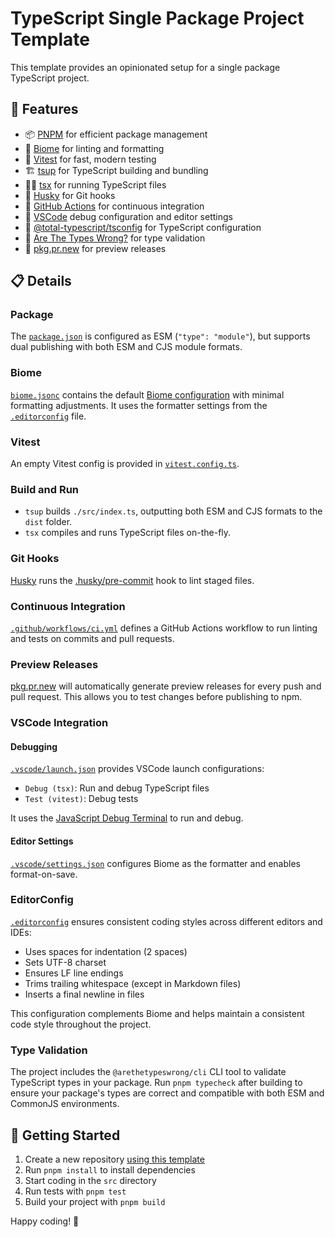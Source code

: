 # TypeScript Single Package Project Template

This template provides an opinionated setup for a single package TypeScript project.

## 🚀 Features

- 📦 [PNPM](https://pnpm.io/) for efficient package management
- 🧹 [Biome](https://biomejs.dev/) for linting and formatting
- 🧪 [Vitest](https://vitest.dev/) for fast, modern testing
- 🏗️ [tsup](https://tsup.egoist.dev/) for TypeScript building and bundling
- 🏃‍♂️ [tsx](https://tsx.is/) for running TypeScript files
- 🐶 [Husky](https://github.com/typicode/husky) for Git hooks
- 🔄 [GitHub Actions](.github/workflows/ci.yml) for continuous integration
- 🐞 [VSCode](.vscode/) debug configuration and editor settings
- 🔧 [@total-typescript/tsconfig](https://github.com/total-typescript/tsconfig) for TypeScript configuration
- 🎯 [Are The Types Wrong?](https://github.com/arethetypeswrong/arethetypeswrong.github.io) for type validation
- 🚀 [pkg.pr.new](https://github.com/stackblitz-labs/pkg.pr.new) for preview releases

## 📋 Details

### Package

The [`package.json`](package.json) is configured as ESM (`"type": "module"`), but supports dual publishing with both ESM and CJS module formats.

### Biome

[`biome.jsonc`](biome.jsonc) contains the default [Biome configuration](https://biomejs.dev/reference/configuration/) with minimal formatting adjustments. It uses the formatter settings from the [`.editorconfig`](.editorconfig) file.

### Vitest

An empty Vitest config is provided in [`vitest.config.ts`](vitest.config.ts).

### Build and Run

- `tsup` builds `./src/index.ts`, outputting both ESM and CJS formats to the `dist` folder.
- `tsx` compiles and runs TypeScript files on-the-fly.

### Git Hooks

[Husky](https://github.com/typicode/husky) runs the [.husky/pre-commit](.husky/pre-commit) hook to lint staged files.

### Continuous Integration

[`.github/workflows/ci.yml`](.github/workflows/ci.yml) defines a GitHub Actions workflow to run linting and tests on commits and pull requests.

### Preview Releases

[pkg.pr.new](https://github.com/stackblitz-labs/pkg.pr.new) will automatically generate preview releases for every push and pull request. This allows you to test changes before publishing to npm.

### VSCode Integration

#### Debugging

[`.vscode/launch.json`](.vscode/launch.json) provides VSCode launch configurations:
- `Debug (tsx)`: Run and debug TypeScript files
- `Test (vitest)`: Debug tests

It uses the [JavaScript Debug Terminal](https://code.visualstudio.com/docs/nodejs/nodejs-debugging) to run and debug.

#### Editor Settings

[`.vscode/settings.json`](.vscode/settings.json) configures Biome as the formatter and enables format-on-save.

### EditorConfig

[`.editorconfig`](.editorconfig) ensures consistent coding styles across different editors and IDEs:

- Uses spaces for indentation (2 spaces)
- Sets UTF-8 charset
- Ensures LF line endings
- Trims trailing whitespace (except in Markdown files)
- Inserts a final newline in files

This configuration complements Biome and helps maintain a consistent code style throughout the project.

### Type Validation

The project includes the `@arethetypeswrong/cli` CLI tool to validate TypeScript types in your package. Run `pnpm typecheck` after building to ensure your package's types are correct and compatible with both ESM and CommonJS environments.

## 🚀 Getting Started

1. Create a new repository [using this template](https://docs.github.com/en/repositories/creating-and-managing-repositories/creating-a-repository-from-a-template)
2. Run `pnpm install` to install dependencies
3. Start coding in the `src` directory
4. Run tests with `pnpm test`
5. Build your project with `pnpm build`

Happy coding! 🎉
